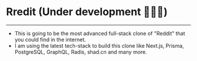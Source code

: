 # Rredit (Under development 🧑🏻‍💻)
---

* This is going to be the most advanced full-stack clone of "Reddit" that you could find in the internet.
* I am using the latest tech-stack to build this clone like Next.js, Prisma, PostgreSQL, GraphQL, Radis, shad.cn and many more.